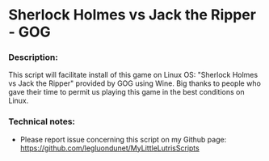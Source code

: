 # Sherlock Holmes vs Jack the Ripper - GOG

### Description:
This script will facilitate install of this game on Linux OS:
"Sherlock Holmes vs Jack the Ripper" provided by GOG using Wine.
Big thanks to people who gave their time to permit us playing this game in the best conditions on Linux.

### Technical notes:
- Please report issue concerning this script on my Github page:
https://github.com/legluondunet/MyLittleLutrisScripts

